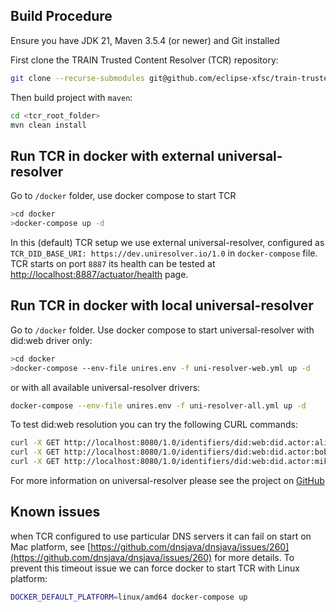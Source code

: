 ## Build Procedure

Ensure you have JDK 21, Maven 3.5.4 (or newer) and Git installed

First clone the TRAIN Trusted Content Resolver (TCR) repository:

```bash
git clone --recurse-submodules git@github.com/eclipse-xfsc/train-trusted-content-resolver.git
```

Then build project with `maven`:

```bash
cd <tcr_root_folder>
mvn clean install 
```

## Run TCR in docker with external universal-resolver
Go to `/docker` folder, use docker compose to start TCR
 
```bash
>cd docker
>docker-compose up -d
```

In this (default) TCR setup we use external universal-resolver, configured as `TCR_DID_BASE_URI: https://dev.uniresolver.io/1.0` in `docker-compose` file. TCR starts on port `8887` its health can be tested at [http://localhost:8887/actuator/health](http://localhost:8887/actuator/health) page.

## Run TCR in docker with local universal-resolver
Go to `/docker` folder. Use docker compose to start universal-resolver with did:web driver only:

```bash
>cd docker
>docker-compose --env-file unires.env -f uni-resolver-web.yml up -d
```

or with all available universal-resolver drivers: 

```bash
docker-compose --env-file unires.env -f uni-resolver-all.yml up -d
```

To test did:web resolution you can try the following CURL commands:

```bash
curl -X GET http://localhost:8080/1.0/identifiers/did:web:did.actor:alice
curl -X GET http://localhost:8080/1.0/identifiers/did:web:did.actor:bob
curl -X GET http://localhost:8080/1.0/identifiers/did:web:did.actor:mike
```

For more information on universal-resolver please see the project on [GitHub](https://github.com/decentralized-identity/universal-resolver)


## Known issues
when TCR configured to use particular DNS servers it can fail on start on Mac platform, see [https://github.com/dnsjava/dnsjava/issues/260](https://github.com/dnsjava/dnsjava/issues/260) for more details. To prevent this timeout issue we can force docker to start TCR with Linux platform: 

```bash
DOCKER_DEFAULT_PLATFORM=linux/amd64 docker-compose up
```

